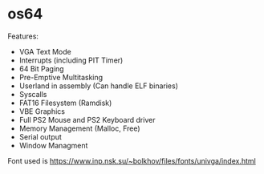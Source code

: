 # os64

Features:
- VGA Text Mode
- Interrupts (including PIT Timer)
- 64 Bit Paging
- Pre-Emptive Multitasking
- Userland in assembly (Can handle ELF binaries)
- Syscalls
- FAT16 Filesystem (Ramdisk)
- VBE Graphics
- Full PS2 Mouse and PS2 Keyboard driver
- Memory Management (Malloc, Free)
- Serial output
- Window Managment

Font used is https://www.inp.nsk.su/~bolkhov/files/fonts/univga/index.html
